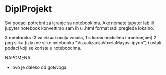 # DiplProjekt

Svi podaci potrebni za igranje sa notebookima.
Ako nemate jupyter lab ili jupyter notebook konvertirao sam ih u .html format radi pregleda lokalno.

3 notebooka (2 za vizualizaciju voxela, 1 s keras modelima i treniranjem)
7 png slika (izlazne slike notebooka "VizualizacijaVoxelaMayavi.ipynb")
i ostali podaci koji se koriste u noteboocima.

NAPOMENA:
- ovo je daleko od gotovoga.
